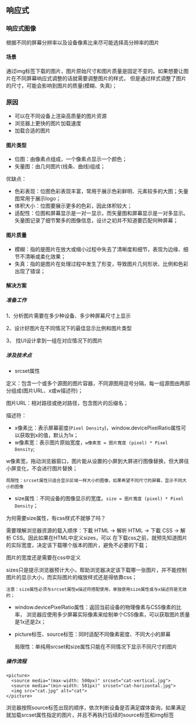 ## 响应式
### 响应式图像
根据不同的屏幕分辨率以及设备像素比来尽可能选择高分辨率的图片
#### 场景
通过img标签下载的图片，图片原始尺寸和图片质量是固定不变的。如果想要让图片在不同屏幕响应式调整的话就需要调整图片的样式，
但是通过样式调整了图片的尺寸，可能会影响到图片的质量(模糊、失真)；

### 原因
- 可以在不同设备上渲染高质量的图片资源
- 浏览器上更快的图片加载速度
- 加载合适的图片

#### 图片类型
- 位图：由像素点组成，一个像素点显示一个颜色；
- 矢量图：由几何图片(线条、曲线)组成；

优缺点：
- 色彩表现：位图色彩表现丰富，常用于展示色彩鲜明、元素较多的大图；矢量图常用于展示logo；
- 体积大小：位图要展示更多的色彩，因此体积较大；
- 适配性：位图和屏幕显示是一对一显示，而矢量图和屏幕显示是一对多显示。矢量图记录了细节繁多的图像信息，设计之初并不知道要匹配何种屏幕；

#### 图片质量
- 模糊：指的是图片在放大或缩小过程中失去了清晰度和细节，表现为边缘、细节不清晰或柔化效果；
- 失真：指的是图片在处理过程中发生了形变，导致图片几何形状、比例和色彩出现了错误；

#### 解决方案
##### 准备工作
1、分析图片需要在多少种设备、多少种屏幕尺寸上显示

2、设计好图片在不同情况下的最佳显示比例和图片类型

3、 找UI设计拿到一组在对应情况下的图片

##### 涉及技术点
- srcset属性


定义：包含一个或多个源图的图片容器，不同源图用逗号分隔，每一组源图由两部分组成(图片URL、x或w描述符)；

图片URL：相对路径或绝对路径，包含图片的后缀名；

描述符：
- x像素比：表示屏幕密度(`Pixel Density`)，window.devicePixelRatio属性可以获取到x的值，默认为1x；
- w像素宽：表示图片原始宽度，`w像素宽 = 图片寬度 (pixel) * Pixel Density`;

w像素宽，拖动浏览器窗口，图片能从设置的小屏到大屏进行图像替换，但大屏往小屏变化，不会进行图片替换；


    局限性：srcset属性只适合显示区域一样大小的图像，如果希望不同尺寸的屏幕，显示不同大小的图像

- size属性：不同设备的图像显示的宽度。`size = 图片寬度 (pixel) * Pixel Density`；

为何需要size属性，有css样式不就够了吗？

需要理解浏览器资源的载入顺序：下載 HTML -> 解析 HTML -> 下載 CSS -> 解析 CSS。因此如果在HTML中定义sizes，可以
在下载css之前，就预先知道图片的实际宽度，决定该下载哪个版本的图片，避免不必要的下载；

图片的宽度还是需要在css中定义

sizes只是提示浏览器预计大小，帮助浏览器决定该下载哪一张图片，并不能控制图片的显示大小，而实际图片的缩放样式还是得依靠css；

    注意：size属性必须与srcset属性w描述符搭配使用，单独使用size属性或与x描述符是无效的；

- window.devicePixelRatio属性：返回当前设备的物理像素与CSS像素的比率，
  浏览器应使用多少屏幕实际像素来绘制单个CSS像素，可以获取图片质量是1x还是2x；
- picture标签、source标签：同时适配不同像素密度、不同大小的屏幕


    局限性：单纯用srcset和size属性只能在不同情况下显示不同尺寸的图片
##### 操作流程
```
<picture>
  <source media="(max-width: 500px)" srcset="cat-vertical.jpg">
  <source media="(min-width: 501px)" srcset="cat-horizontal.jpg">
  <img src="cat.jpg" alt="cat">
</picture>
```
浏览器按照source标签出现的顺序，依次判断设备是否满足媒体查询，如果满足就加载srcset属性指定的图片，并且不再执行后续的source标签和img标签